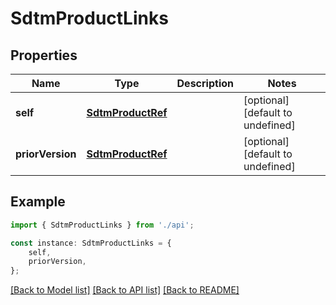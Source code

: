 # SdtmProductLinks


## Properties

Name | Type | Description | Notes
------------ | ------------- | ------------- | -------------
**self** | [**SdtmProductRef**](SdtmProductRef.md) |  | [optional] [default to undefined]
**priorVersion** | [**SdtmProductRef**](SdtmProductRef.md) |  | [optional] [default to undefined]

## Example

```typescript
import { SdtmProductLinks } from './api';

const instance: SdtmProductLinks = {
    self,
    priorVersion,
};
```

[[Back to Model list]](../README.md#documentation-for-models) [[Back to API list]](../README.md#documentation-for-api-endpoints) [[Back to README]](../README.md)
